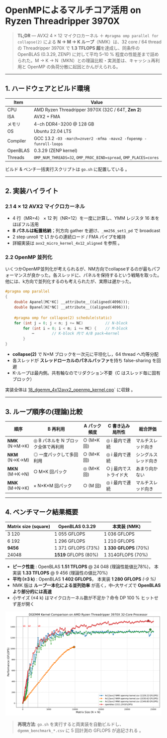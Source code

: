 # OpenMPによるマルチコア活用 on Ryzen Threadripper 3970X

> **TL;DR** — AVX2 4 × 12 マイクロカーネル ＋ `#pragma omp parallel for collapse(2)` による **N → M → K ループ**（NMK）は、32 core / 64 thread の Threadripper 3970X で **1.3 TFLOPS 超**を達成し、同条件の OpenBLAS (0.3.29, ZENP) に対して平均 5–10 % 程度の性能差まで詰められた。M → K → N（MKN）との理論比較・実測差は、キャッシュ再利用と OpenMP の負荷分散に起因とかんがえられる。

---

## 1. ハードウェアとビルド環境

| Item     | Value                                                             |
| -------- | ----------------------------------------------------------------- |
| CPU      | AMD Ryzen Threadripper 3970X (32C / 64T, **Zen 2**)               |
| ISA      | AVX2 + FMA                                                        |
| メモリ      | 4-ch DDR4-3200 @ 128 GB                                           |
| OS       | Ubuntu 22.04 LTS                                                  |
| Compiler | GCC 13.2 `-O3 -march=znver2 -mfma -mavx2 -fopenmp -funroll-loops` |
| OpenBLAS | 0.3.29 (ZENP kernel)                                              |
| Threads  | `OMP_NUM_THREADS=32`, `OMP_PROC_BIND=spread`, `OMP_PLACES=cores`  |

ビルド & ベンチ一括実行スクリプトは `go.sh` に配置している 。

---

## 2. 実装ハイライト

### 2.1 4 × 12 AVX2 マイクロカーネル

* 4 行（MR=4） × 12 列（NR=12）を一度に計算し、YMM レジスタ 16 本をほぼフル活用
* **B パネルは転置格納**；列方向 gather を避け、`_mm256_set1_pd` で broadcast
* 2 step unroll で L1 からの連続ロード / FMA パイプを維持
* 詳細実装は `avx2_micro_kernel_4x12_aligned` を参照 。

### 2.2 OpenMP 並列化

いくつかOpenMP並列化が考えられるが、NM方向でcollapseするのが最もパフォーマンスが良かった。各スレッドに、パネルを保持するという戦略を取った。他には、k方向で並列化するのも考えられたが、実際は遅かった。

```cpp
#pragma omp parallel
{
    double Apanel[MC*KC] __attribute__((aligned(4096)));
    double Bpanel[KC*NC] __attribute__((aligned(4096)));

    #pragma omp for collapse(2) schedule(static)
    for (int j = 0; j < n; j += NC)          // N-block
        for (int i = 0; i < m; i += MC) {    // M-block
            ⋯        // K-block 内で A/B pack→kernel
        }
}
```

* **collapse(2)** で N×M ブロックを一次元に平坦化し，64 thread へ均等分配
* 各スレッドが **スレッドローカルのパネルバッファ**を持ち false-sharing を回避
* K-ループは最内側。共有軸なのでリダクション不要（C はスレッド毎に固有ブロック）

実装全体は [18_dgemm_4x12avx2_openmp_kernel.cpp](https://github.com/nakatamaho/dgemm_tutorial/blob/main/18/18_dgemm_4x12avx2_openmp_kernel.cpp)` に収録 。

---

## 3. ループ順序の(理論)比較

| 順序                 | B 再利用                               | A パック頻度     | C 書き込み局所性       | 総合評価             |
| -------------------- | -------------------------------------- | ---------------- | ---------------------- | -------------------- |
| **NMK**<br>(N→M→K)   | ◎ B パネルを N ブロック全体で再利用    | ○ (M×K 回)      | ◎ i 最内で連続         | マルチスレッド向き   |
| **NKM**<br>(N→K→M)   | ◎ 一度パックして多回利用               | ○ (M×K 回)      | ◎ i 最内で連続         | シングルスレッド向き |
| **MKN**<br>(M→K→N)   | ○ M×K 回パック                         | ◎ (M×K 回)      | ○ j 最内でストライド大 | あまり向かない       |
| **MNK**<br>(M→N→K)   | × N×K×M 回パック                       | ○ (M 回)        |  ◎ i 最内で連続    | マルチスレッド向き         |


---

## 4. ベンチマーク結果概要

| Matrix size (square) | OpenBLAS 0.3.29  | 本実装 (NMK)     |
| -------------------- | ---------------- | ---------------- |
| 3 120                | 1 055 GFLOPS     | 1 036 GFLOPS     |
| 6 192                | 1 296 GFLOPS     | 1 210 GFLOPS     |
| **9456**           | 1 371 GFLOPS (73%) | **1 330 GFLOPS** (70%)|
| 24048               | **1519** GFLOPS (80%) | 1 314GFLOPS (70%) |

* **ピーク性能** : OpenBLAS **1.51 TFLOPS** @ 24 048 (理論性能値比78%)， 本実装 **1.33 TFLOPS** @ 9 456 (理論性の値比70%)
* **平均 (≥3 k)** : OpenBLAS **1 402 GFLOPS**， 本実装 **1 280 GFLOPS** *(-9 %)*
* NMK 版は **ループ一本化による並列効率** が高く，中–大サイズで **OpenBLAS より部分的には高速**
* 小サイズ (≤4 k) はマイクロカーネル数が不足か？命令 DP 100 % ヒットせず差が開く

![openmp](18/dgemm_kernels_comparison.png)

> **再現方法**: `go.sh` を実行すると両実装を自動ビルドし、
> `dgemm_benchmark_*.csv` に 5 回計測の GFLOPS が追記される 。


